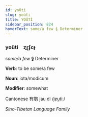 ```yaml
---
id: yoüti
slug: yoüti
title: YOÜTİ
sidebar_position: 824
hoverText: some/a few § Determiner
---
```


### yoüti&emsp;<span kind="abugida">ɀɽʄcɟ</span>

*some/a few* **§** Determiner

**Verb**: to be some/a few

**Noun**: iota/modicum

**Modifier**: somewhat

Cantonese 有啲 jau di /jɐu̯tiː/

*Sino-Tibetan Language Family*
